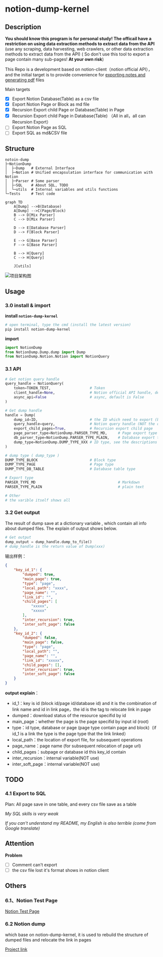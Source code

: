 # notion-dump-kernel

## Description

**You should know this program is for personal study! The officail have a restriction on using data extraction methods to extract data from the API** (use any scraping, data harvesting, web crawlers, or other data extraction methods to extract data from the API)  ( So don't use this tool to export a page contain many sub-pages! **At your own risk**)

This Repo is a development based on notion-client（notion official API），and the initial target is to provide convenience for [exporting notes and generating pdf](https://github.com/delta1037/KnowledgeShare) files

Main targets

- [x] Export Notion Database(Table) as a csv file
- [x] Export Notion Page or Block as md file
- [x] Recursion Export child Page or Database(Table)  in Page
- [x] Recursion Export child Page in Database(Table) （All in all，all can Recursion Export）
- [ ] Export Notion Page as SQL
- [ ] Export  SQL as md&CSV file

## Structure

```shell
notoin-dump
├─NotionDump
│  ├─Dump   # External Interface
│  ├─Notion # Unified encapsulation interface for communication with Notion
│  ├─Parser # Some parser
│  ├─SQL    # About SQL, TODO
│  └─utils  # Internal variables and utils functions
└─Tests 	# Test code
```

```mermaid
graph TD
    A[Dump] -->B(Database)
    A[Dump] -->C(Page/Block)
    B --> D[Mix Parser]
    C --> D[Mix Parser]

    D --> E[Database Parser]
    D --> F[Block Parser]

    E --> G[Base Parser]
    F --> G[Base Parser]

    B --> H[Query]
    C --> H[Query]
    
    J[utils]
```

![项目架构图](https://github.com/delta1037/notion-dump-kernel/blob/main/img/structure.png)

## Usage

### 3.0 install & import

**install `notion-dump-kernel`**

```powershell
# open terminal, type the cmd (install the latest version)
pip install notion-dump-kernel
```

**import**

```python
import NotionDump
from NotionDump.Dump.dump import Dump
from NotionDump.Notion.Notion import NotionQuery
```



### 3.1 API

```python
# Get notion query handle
query_handle = NotionQuery(
    token=TOKEN_TEST,                  # Token
    client_handle=None,                # Notion official API handle, default is None(use token is OK)
    async_api=False                    # async, default is False
)

# Get dump handle 
handle = Dump(
    dump_id=ID,                        # the ID which need to export (block, page or database)
    query_handle=query,                # Notion query handle (NOT the offical API handle)
    export_child_pages=True, 		   # Recursion export child page 
    page_parser_type=NotionDump.PARSER_TYPE_MD,  	# Page export type
    db_parser_type=NotionDump.PARSER_TYPE_PLAIN,	# Database export type
    dump_type=NotionDump.DUMP_TYPE_XXX # ID type, see the descriptions below
)

# dump type ( dump_type )
DUMP_TYPE_BLOCK						   # Block type
DUMP_TYPE_PAGE						   # Page type
DUMP_TYPE_DB_TABLE                     # Database table type

# Export type
PARSER_TYPE_MD										# Markdown
PARSER_TYPE_PLAIN									# plain text

# Other
# the varible itself shows all
```



### 3.2 Get output

The result of dump save at a dictionary variable , which contain all info about dumped files. The explain of output shows below.

```python
# Get output
dump_output = dump_handle.dump_to_file()
# dump_handle is the return value of Dump(xxx)
```

输出样例：

```json
{
    "key_id_1": {
        "dumped": true,
        "main_page": true,
        "type": "page",
        "local_path": "xxxx",
        "page_name": "",
        "link_id": "",
        "child_pages": [
            "xxxxx",
            "xxxxx"
        ],
        "inter_recursion": true,
        "inter_soft_page": false
    },
    "key_id_2": {
        "dumped": false,
        "main_page": false,
        "type": "page",
        "local_path": "",
        "page_name": "",
        "link_id": "xxxxx",
        "child_pages": [],
        "inter_recursion": true,
        "inter_soft_page": false
    }
}
```

**output explain**：

-   id_1：key is id (block id/page id/database id) and it is the combination of link name and id in link page，the id is the tag to relocate link in page
-   dumped：download status of the resource specifid by id
-   main_page：whether the page is the page specifid by input id (root)
-   type：id type, database or page (page type contain page and block)（if id_1 is a link the type is the page type that the link linked）
-   local_path：the location of export file, for subsequent operations
-   page_name：page name (for subsequent relocation of page url)
-   child_pages：subpage or database id this key_id contain
-   inter_recursion：internal variable(NOT use)
-   inter_soft_page：internal variable(NOT use)

## TODO

### 4.1 Export to SQL

Plan: All page save in one table, and every csv file save as a table

*My SQL skills is very weak*

*If you can't understand my README, my English is also terrible (come from Google translate)*

## Attention

**Problem**

- [ ] Comment can't export
- [ ] the csv file lost it's format shows in notion client

## Others

### 6.1、Notion Test Page

[Notion Test Page](https://delta1037.notion.site/Notion-dump-ed0a3b0f57b34712bc6bafcbdb413d50)

### 6.2 Notion dump

which base on notion-dump-kernel, it is used to rebuild the structure of dumped files and relocate the link in pages

[Project link](https://github.com/delta1037/notion-dump)

